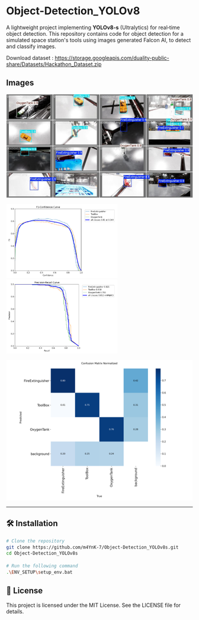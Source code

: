 # Object-Detection_YOLOv8
A lightweight project implementing **YOLOv8‑s** (Ultralytics) for real‑time object detection. This repository contains code for object detection for a simulated space station's tools using images generated Falcon AI, to detect and classify images. 

Download dataset : https://storage.googleapis.com/duality-public-share/Datasets/Hackathon_Dataset.zip

## Images
![Test results](https://github.com/m4YnK-7/Object-Detection_YOLOv8s/blob/main/runs/detect/val_best/val_batch2_pred.jpg)

  <span><img src="https://github.com/m4YnK-7/Object-Detection_YOLOv8s/blob/main/runs/detect/val_best/F1_curve.png" alt="Test F1 score" width="300"/></span>
  <span><img src="https://github.com/m4YnK-7/Object-Detection_YOLOv8s/blob/main/runs/detect/val_best/PR_curve.png" alt="Test PR score" width="300"/></span>


![Test Confusion Matrix](https://github.com/m4YnK-7/Object-Detection_YOLOv8s/blob/main/runs/detect/val_best/confusion_matrix_normalized.png)

---

## 🛠️ Installation
```bash
# Clone the repository
git clone https://github.com/m4YnK-7/Object-Detection_YOLOv8s.git
cd Object-Detection_YOLOv8s

# Run the following command
.\ENV_SETUP\setup_env.bat
```

## 📄 License
This project is licensed under the MIT License. See the LICENSE file for details.
